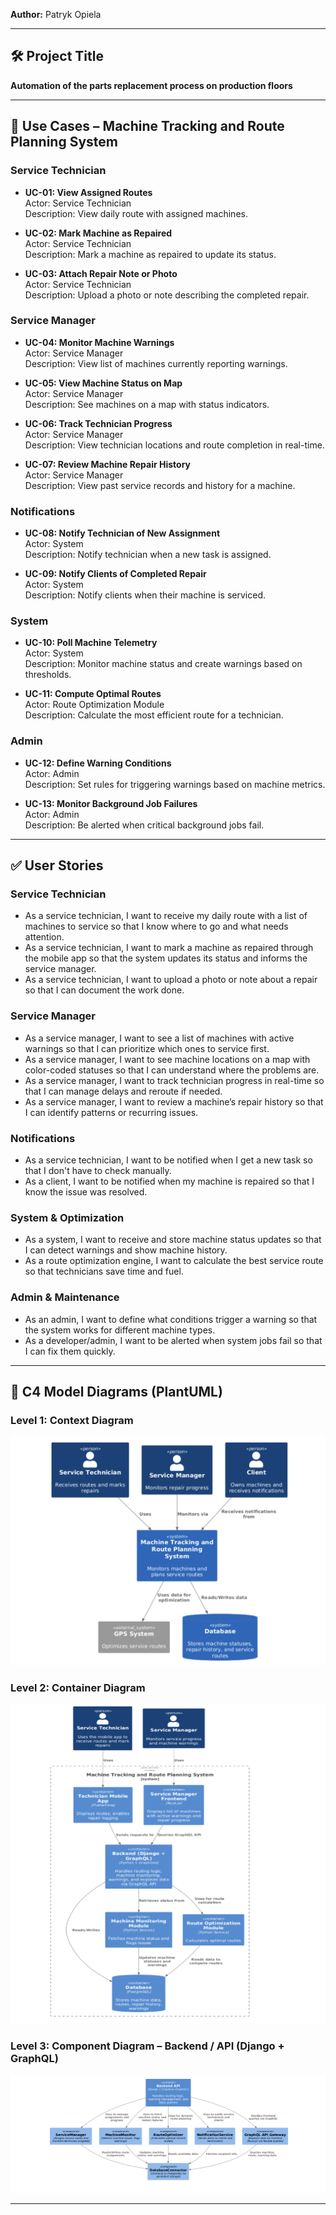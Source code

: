 **Author:** Patryk Opiela

---

## 🛠 Project Title

**Automation of the parts replacement process on production floors**

---

## 📌 Use Cases – Machine Tracking and Route Planning System

### Service Technician

- **UC-01: View Assigned Routes**  
  Actor: Service Technician  
  Description: View daily route with assigned machines.

- **UC-02: Mark Machine as Repaired**  
  Actor: Service Technician  
  Description: Mark a machine as repaired to update its status.

- **UC-03: Attach Repair Note or Photo**  
  Actor: Service Technician  
  Description: Upload a photo or note describing the completed repair.

### Service Manager

- **UC-04: Monitor Machine Warnings**  
  Actor: Service Manager  
  Description: View list of machines currently reporting warnings.

- **UC-05: View Machine Status on Map**  
  Actor: Service Manager  
  Description: See machines on a map with status indicators.

- **UC-06: Track Technician Progress**  
  Actor: Service Manager  
  Description: View technician locations and route completion in real-time.

- **UC-07: Review Machine Repair History**  
  Actor: Service Manager  
  Description: View past service records and history for a machine.

### Notifications

- **UC-08: Notify Technician of New Assignment**  
  Actor: System  
  Description: Notify technician when a new task is assigned.

- **UC-09: Notify Clients of Completed Repair**  
  Actor: System  
  Description: Notify clients when their machine is serviced.

### System

- **UC-10: Poll Machine Telemetry**  
  Actor: System  
  Description: Monitor machine status and create warnings based on thresholds.

- **UC-11: Compute Optimal Routes**  
  Actor: Route Optimization Module  
  Description: Calculate the most efficient route for a technician.

### Admin

- **UC-12: Define Warning Conditions**  
  Actor: Admin  
  Description: Set rules for triggering warnings based on machine metrics.

- **UC-13: Monitor Background Job Failures**  
  Actor: Admin  
  Description: Be alerted when critical background jobs fail.

---

## ✅ User Stories

### Service Technician

- As a service technician, I want to receive my daily route with a list of machines to service so that I know where to go and what needs attention.
- As a service technician, I want to mark a machine as repaired through the mobile app so that the system updates its status and informs the service manager.
- As a service technician, I want to upload a photo or note about a repair so that I can document the work done.

### Service Manager

- As a service manager, I want to see a list of machines with active warnings so that I can prioritize which ones to service first.
- As a service manager, I want to see machine locations on a map with color-coded statuses so that I can understand where the problems are.
- As a service manager, I want to track technician progress in real-time so that I can manage delays and reroute if needed.
- As a service manager, I want to review a machine’s repair history so that I can identify patterns or recurring issues.

### Notifications

- As a service technician, I want to be notified when I get a new task so that I don't have to check manually.
- As a client, I want to be notified when my machine is repaired so that I know the issue was resolved.

### System & Optimization

- As a system, I want to receive and store machine status updates so that I can detect warnings and show machine history.
- As a route optimization engine, I want to calculate the best service route so that technicians save time and fuel.

### Admin & Maintenance

- As an admin, I want to define what conditions trigger a warning so that the system works for different machine types.
- As a developer/admin, I want to be alerted when system jobs fail so that I can fix them quickly.

---

## 🧱 C4 Model Diagrams (PlantUML)

### Level 1: Context Diagram  
![context_diagram](context_diagram.png)

### Level 2: Container Diagram  
![container_diagram](container_diagram.png)

### Level 3: Component Diagram – Backend / API (Django + GraphQL)  
![component_diagram](component_diagram.png)

---
